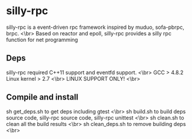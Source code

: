# silly-rpc
silly-rpc is a event-driven rpc framework inspired by muduo, sofa-pbrpc, brpc.
<\br>
Based on reactor and epoll, silly-rpc provides a silly rpc function for net
programming

## Deps
silly-rpc required C++11 support and eventfd support.
<\br>
GCC > 4.8.2
Linux kernel > 2.7
<\br>
LINUX SUPPORT ONLY!
<\br>


## Compile and install
sh get\_deps.sh to get deps including gtest 
<\br>
sh build.sh to build deps source code, silly-rpc source code, silly-rpc unittest 
<\br>
sh clean.sh to clean all the build results 
<\br>
sh clean\_deps.sh to remove building deps 
<\br>

